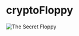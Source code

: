 # cryptoFloppy

![The Secret Floppy](https://raw.github.com/drbig/cryptofloppy/master/cryptofloppy.jpg)
